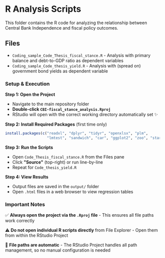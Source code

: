 # R Analysis Scripts

This folder contains the R code for analyzing the relationship between Central Bank Independence and fiscal policy outcomes.

## Files

- `Coding_sample_Code_Thesis_fiscal_stance.R` - Analysis with primary balance and debt-to-GDP ratio as dependent variables 
- `Coding_sample_Code_thesis_yield.R` - Analysis with (spread on) government bond yields as dependent variable 

### Setup & Execution

**Step 1: Open the Project**
- Navigate to the main repository folder
- **Double-click `CBI-fiscal_stance_analysis.Rproj`**
- RStudio will open with the correct working directory automatically set ✨

**Step 2: Install Required Packages** (first time only)
```r
install.packages(c("readxl", "dplyr", "tidyr", "openxlsx", "plm", 
                   "lmtest", "sandwich", "car", "ggplot2", "zoo", "stargazer"))
```

**Step 3: Run the Scripts**
- Open `Code_Thesis_fiscal_stance.R` from the Files pane
- Click **"Source"** (top-right) or run line-by-line
- Repeat for `Code_thesis_yield.R`

**Step 4: View Results**
- Output files are saved in the `output/` folder
- Open `.html` files in a web browser to view regression tables

### Important Notes

✅ **Always open the project via the `.Rproj` file** - This ensures all file paths work correctly

⚠️ **Do not open individual R scripts directly** from File Explorer - Open them from within the RStudio Project

🔧 **File paths are automatic** - The RStudio Project handles all path management, so no manual configuration is needed
